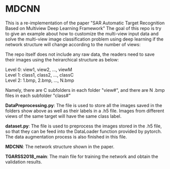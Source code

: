 # MDCNN
This is a re-implementation of the paper "SAR Automatic Target Recognition Based on Multiview Deep Learning Framework"
The goal of this repo is try to give an example about how to customize the multi-view input data and solve the multi-view image classification problem using deep learning if the network structure will change according to the number of views:

The repo itself does not include any raw data, the readers need to save their images using the heirarchical structure as below:

Level 0: view1, view2, ..., viewM  
Level 1: class1, class2, ..., classC  
Level 2: 1.bmp, 2.bmp, ..., N.bmp  

Namely, there are C subfolders in each folder "view#", and there are N .bmp files in each subfolder "class#"

**DataPreprocessing.py**: The file is used to store all the images saved in the folders show above as well as their labels in a .h5 file. Images from different views of the same target will have the same class label.

**dataset.py**: The file is used to preprocess the images stored in the .h5 file, so that they can be feed into the DataLoader function provided by pytorch. The data augmentation process is also finished in this file.

**MDCNN**: The network structure shown in the paper. 

**TGARSS2018_main**: The main file for training the network and obtain the validation results.




